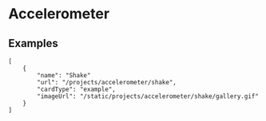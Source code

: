 # Accelerometer

## Examples

```codecard
[
    {
        "name": "Shake"
        "url": "/projects/accelerometer/shake",
        "cardType": "example",
        "imageUrl": "/static/projects/accelerometer/shake/gallery.gif"
    }
]
```